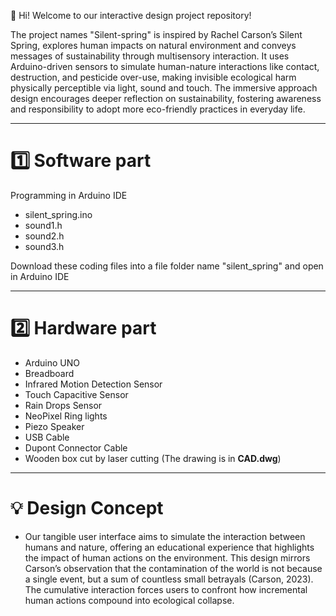 👋 Hi! Welcome to our interactive design project repository!

The project names "Silent-spring" is inspired by Rachel Carson’s Silent Spring, explores human impacts on natural environment and conveys messages of sustainability through multisensory interaction. It uses Arduino-driven sensors to simulate human-nature interactions like contact, destruction, and pesticide over-use, making invisible ecological harm physically perceptible via light, sound and touch. The immersive approach design encourages deeper reflection on sustainability, fostering awareness and responsibility to adopt more eco-friendly practices in everyday life.

---
# 1️⃣ Software part 
Programming in Arduino IDE
- silent_spring.ino
- sound1.h
- sound2.h
- sound3.h

Download these coding files into a file folder name "silent_spring" and open in Arduino IDE

---
# 2️⃣ Hardware part
- Arduino UNO
- Breadboard
- Infrared Motion Detection Sensor
- Touch Capacitive Sensor
- Rain Drops Sensor
- NeoPixel Ring lights
- Piezo Speaker
- USB Cable
- Dupont Connector Cable
- Wooden box cut by laser cutting (The drawing is in **CAD.dwg**)

---
# 💡 Design Concept
- Our tangible user interface aims to simulate the interaction between humans and nature, offering an educational experience that highlights the impact of human actions on the environment. This design mirrors Carson’s observation that the contamination of the world is not because a single event, but a sum of countless small betrayals (Carson, 2023). The cumulative interaction forces users to confront how incremental human actions compound into ecological collapse.


